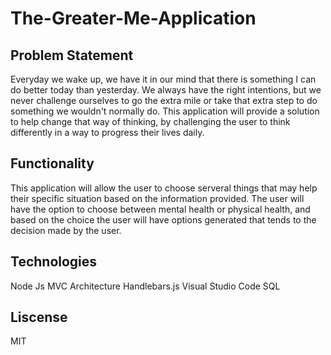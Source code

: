 # The-Greater-Me-Application

## Problem Statement
Everyday we wake up, we have it in our mind that there is something I can do better today than yesterday. We always have the right intentions, but we never challenge ourselves to go the extra mile or take that extra step to do something we wouldn't normally do. This application will provide a solution to help change that way of thinking, by challenging the user to think differently in a way to progress their lives daily.

## Functionality
This application will allow the user to choose serveral things that may help their specific situation based on the information provided. The user will have the option to choose between mental health or physical health, and based on the choice the user will have options generated that tends to the decision made by the user.

## Technologies
Node Js
MVC Architecture
Handlebars.js
Visual Studio Code
SQL


## Liscense
MIT
